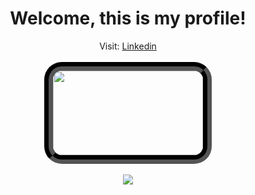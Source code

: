 <div align="center">
 <h1>Welcome, this is my profile!</h1>
 <span font-size="14px">Visit: <a href="https://www.linkedin.com/in/luiz-toquetto/">Linkedin</a></span><br/><br/>
 <img height="135px" width="240px" style="border: groove 1em black; border-radius: 2em;" src="https://cdn.pixabay.com/photo/2020/08/05/20/56/keyboard-5466431_960_720.jpg" />
</div>

<div align="center">
  <br/><img src="https://github-readme-stats.vercel.app/api/top-langs/?username=luiztoquetto&layout=compact&theme=onedark" />
</div>
